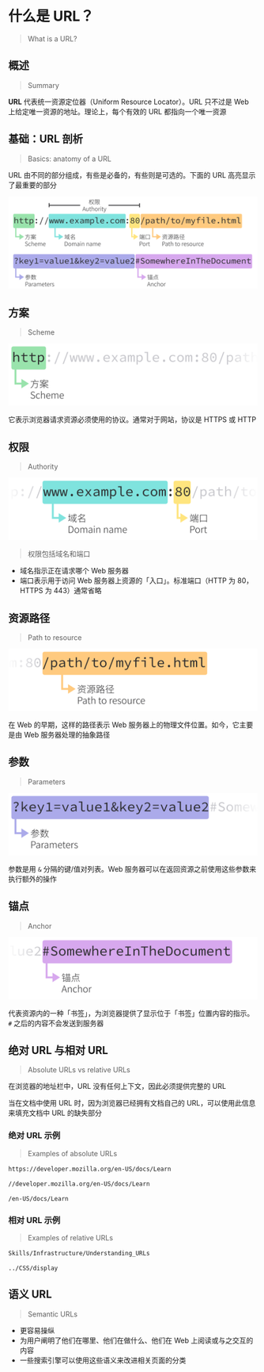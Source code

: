 # 什么是 URL？

> What is a URL?

## 概述

> Summary

**URL** 代表统一资源定位器（Uniform Resource Locator）。URL
只不过是 Web 上给定唯一资源的地址。理论上，每个有效的
URL 都指向一个唯一资源

## 基础：URL 剖析

> Basics: anatomy of a URL

URL 由不同的部分组成，有些是必备的，有些则是可选的。下面的
URL 高亮显示了最重要的部分

<picture>
  <source media="(prefers-color-scheme: dark)" srcset="url/mdn-url-all-dark.svg">
  <source media="(prefers-color-scheme: light)" srcset="url/mdn-url-all-light.svg">
  <img alt="url-all" src="url/mdn-url-all-light.svg">
</picture>

## 方案

> Scheme

<picture>
  <source media="(prefers-color-scheme: dark)" srcset="url/mdn-url-protocol-dark.svg">
  <source media="(prefers-color-scheme: light)" srcset="url/mdn-url-protocol-light.svg">
  <img alt="url-protocol" src="url/mdn-url-protocol-light.svg">
</picture>

它表示浏览器请求资源必须使用的协议。通常对于网站，协议是
HTTPS 或 HTTP

## 权限

> Authority

<picture>
  <source media="(prefers-color-scheme: dark)" srcset="url/mdn-url-authority-dark.svg">
  <source media="(prefers-color-scheme: light)" srcset="url/mdn-url-authority-light.svg">
  <img alt="url-authority" src="url/mdn-url-authority-light.svg">
</picture>

> 权限包括域名和端口

- 域名指示正在请求哪个 Web 服务器
- 端口表示用于访问 Web 服务器上资源的「入口」。标准端口（HTTP
  为 80，HTTPS 为 443）通常省略

## 资源路径

> Path to resource

<picture>
  <source media="(prefers-color-scheme: dark)" srcset="url/mdn-url-path-dark.svg">
  <source media="(prefers-color-scheme: light)" srcset="url/mdn-url-path-light.svg">
  <img alt="url-path" src="url/mdn-url-path-light.svg">
</picture>

在 Web 的早期，这样的路径表示
Web 服务器上的物理文件位置。如今，它主要是由
Web 服务器处理的抽象路径

## 参数

> Parameters

<picture>
  <source media="(prefers-color-scheme: dark)" srcset="url/mdn-url-parameters-dark.svg">
  <source media="(prefers-color-scheme: light)" srcset="url/mdn-url-parameters-light.svg">
  <img alt="url-parameters" src="url/mdn-url-parameters-light.svg">
</picture>

参数是用 `&` 分隔的键/值对列表。Web
服务器可以在返回资源之前使用这些参数来执行额外的操作

## 锚点

> Anchor

<picture>
  <source media="(prefers-color-scheme: dark)" srcset="url/mdn-url-anchor-dark.svg">
  <source media="(prefers-color-scheme: light)" srcset="url/mdn-url-anchor-light.svg">
  <img alt="url-anchor" src="url/mdn-url-anchor-light.svg">
</picture>

代表资源内的一种「书签」，为浏览器提供了显示位于「书签」位置内容的指示。`#`
之后的内容不会发送到服务器

## 绝对 URL 与相对 URL

> Absolute URLs vs relative URLs

在浏览器的地址栏中，URL 没有任何上下文，因此必须提供完整的 URL

当在文档中使用 URL 时，因为浏览器已经拥有文档自己的
URL，可以使用此信息来填充文档中 URL 的缺失部分

### 绝对 URL 示例

> Examples of absolute URLs

```text
https://developer.mozilla.org/en-US/docs/Learn
```

```text
//developer.mozilla.org/en-US/docs/Learn
```

```text
/en-US/docs/Learn
```

### 相对 URL 示例

> Examples of relative URLs

```text
Skills/Infrastructure/Understanding_URLs
```

```text
../CSS/display
```

## 语义 URL

> Semantic URLs

- 更容易操纵
- 为用户阐明了他们在哪里、他们在做什么、他们在 Web 上阅读或与之交互的内容
- 一些搜索引擎可以使用这些语义来改进相关页面的分类
